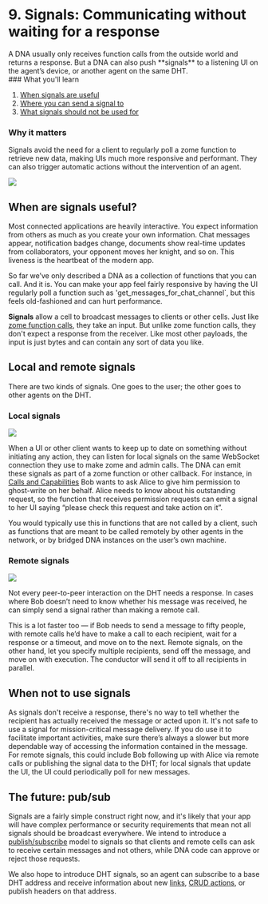 # 9. Signals: Communicating without waiting for a response

<div class="coreconcepts-intro" markdown="1">A DNA usually only receives function calls from the outside world and returns a response. But a DNA can also push **signals** to a listening UI on the agent’s device, or another agent on the same DHT.
</div>

<div class="coreconcepts-orientation" markdown="1">
### <i class="fas fa-thunderstorm"></i> What you'll learn

1. [When signals are useful](#when-are-signals-useful)
2. [Where you can send a signal to](#local-and-remote-signals)
3. [What signals should not be used for](#when-not-to-use-signals)

### <i class="far fa-atom"></i> Why it matters

Signals avoid the need for a client to regularly poll a zome function to retrieve new data, making UIs much more responsive and performant. They can also trigger automatic actions without the intervention of an agent.
</div>

![](../../../img/concepts/9.1-signals.png)

## When are signals useful?

Most connected applications are heavily interactive. You expect information from others as much as you create your own information. Chat messages appear, notification badges change, documents show real-time updates from collaborators, your opponent moves her knight, and so on. This liveness is the heartbeat of the modern app.

So far we’ve only described a DNA as a collection of functions that you can call. And it is. You can make your app feel fairly responsive by having the UI regularly poll a function such as 'get_messages_for_chat_channel`, but this feels old-fashioned and can hurt performance.

**Signals** allow a cell to broadcast messages to clients or other cells. Just like [zome function calls](../8_calls_capabilities/), they take an input. But unlike zome function calls, they don't expect a response from the receiver. Like most other payloads, the input is just bytes and can contain any sort of data you like.

## Local and remote signals

There are two kinds of signals. One goes to the user; the other goes to other agents on the DHT.

### Local signals

![](../../../img/concepts/9.2-client-signal.png)

When a UI or other client wants to keep up to date on something without initiating any action, they can listen for local signals on the same WebSocket connection they use to make zome and admin calls. The DNA can emit these signals as part of a zome function or other callback. For instance, in [Calls and Capabilities](../8_calls_capabilities/) Bob wants to ask Alice to give him permission to ghost-write on her behalf. Alice needs to know about his outstanding request, so the function that receives permission requests can emit a signal to her UI saying “please check this request and take action on it”.

You would typically use this in functions that are not called by a client, such as functions that are meant to be called remotely by other agents in the network, or by bridged DNA instances on the user’s own machine.

### Remote signals

![](../../../img/concepts/9.3-remote-signal.png)

Not every peer-to-peer interaction on the DHT needs a response. In cases where Bob doesn’t need to know whether his message was received, he can simply send a signal rather than making a remote call.

This is a lot faster too — if Bob needs to send a message to fifty people, with remote calls he’d have to make a call to each recipient, wait for a response or a timeout, and move on to the next. Remote signals, on the other hand, let you specify multiple recipients, send off the message, and move on with execution. The conductor will send it off to all recipients in parallel.

## When not to use signals

As signals don't receive a response, there's no way to tell whether the recipient has actually received the message or acted upon it. It's not safe to use a signal for mission-critical message delivery. If you do use it to facilitate important activities, make sure there’s always a slower but more dependable way of accessing the information contained in the message. For remote signals, this could include Bob following up with Alice via remote calls or publishing the signal data to the DHT; for local signals that update the UI, the UI could periodically poll for new messages.

## The future: pub/sub

Signals are a fairly simple construct right now, and it's likely that your app will have complex performance or security requirements that mean not all signals should be broadcast everywhere. We intend to introduce a [publish/subscribe](https://en.wikipedia.org/wiki/Publish%E2%80%93subscribe_pattern) model to signals so that clients and remote cells can ask to receive certain messages and not others, while DNA code can approve or reject those requests.

We also hope to introduce DHT signals, so an agent can subscribe to a base DHT address and receive information about new [links](../5_links_anchors/), [CRUD actions](../6_crud_actions/), or publish headers on that address.